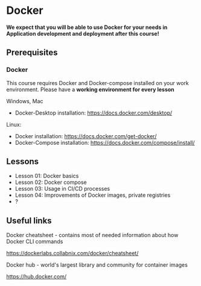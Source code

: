 # Docker

**We expect that you will be able to use Docker for your needs in Application development and deployment after this course!**

## Prerequisites

### Docker

This course requires Docker and Docker-compose installed on your work environment. Please have a **working environment for every lesson**

Windows, Mac
- Docker-Desktop installation: https://docs.docker.com/desktop/

Linux:
- Docker installation: https://docs.docker.com/get-docker/
- Docker-Compose  installation: https://docs.docker.com/compose/install/

## Lessons

- Lesson 01: Docker basics
- Lesson 02: Docker compose
- Lesson 03: Usage in CI/CD processes
- Lesson 04: Improvements of Docker images, private registries
- ?


## Useful links

Docker cheatsheet - contains most of needed information about how Docker CLI commands

https://dockerlabs.collabnix.com/docker/cheatsheet/

Docker hub - world's largest library and community for container images

https://hub.docker.com/
